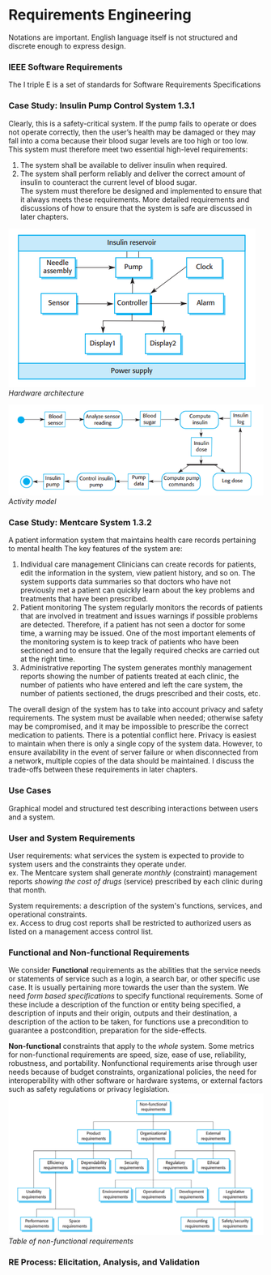 # Requirements Engineering
Notations are important. English language itself is not structured and discrete enough to express design. 

### IEEE Software Requirements
The I triple E is a set of standards for Software Requirements Specifications  

### Case Study: Insulin Pump Control System 1.3.1
Clearly, this is a safety-critical system. If the pump fails to operate or does not
operate correctly, then the user’s health may be damaged or they may fall into a
coma because their blood sugar levels are too high or too low. This system must
therefore meet two essential high-level requirements:  
1. The system shall be available to deliver insulin when required.  
2. The system shall perform reliably and deliver the correct amount of insulin to
counteract the current level of blood sugar.  
The system must therefore be designed and implemented to ensure that it always
meets these requirements. More detailed requirements and discussions of how to
ensure that the system is safe are discussed in later chapters.

![hardware arch](https://github.com/lukechn99/github-quickstart/blob/master/5801/res/1.3.1.1.PNG)  
*Hardware architecture*  

![activity model](https://github.com/lukechn99/github-quickstart/blob/master/5801/res/1.3.1.2.PNG)  
*Activity model*  

### Case Study: Mentcare System 1.3.2
A patient information system that maintains health care records pertaining to mental health
The key features of the system are:  
1. Individual care management Clinicians can create records for patients, edit the
information in the system, view patient history, and so on. The system supports
data summaries so that doctors who have not previously met a patient can
quickly learn about the key problems and treatments that have been prescribed.
2. Patient monitoring The system regularly monitors the records of patients that
are involved in treatment and issues warnings if possible problems are detected.
Therefore, if a patient has not seen a doctor for some time, a warning may be
issued. One of the most important elements of the monitoring system is to keep
track of patients who have been sectioned and to ensure that the legally required
checks are carried out at the right time.
3. Administrative reporting The system generates monthly management reports
showing the number of patients treated at each clinic, the number of patients
who have entered and left the care system, the number of patients sectioned, the
drugs prescribed and their costs, etc.

The overall design of the system has to take into account privacy and safety
requirements. The system must be available when needed; otherwise safety may be
compromised, and it may be impossible to prescribe the correct medication to patients.
There is a potential conflict here. Privacy is easiest to maintain when there is only a
single copy of the system data. However, to ensure availability in the event of server
failure or when disconnected from a network, multiple copies of the data should be
maintained. I discuss the trade-offs between these requirements in later chapters.  

### Use Cases
Graphical model and structured test describing interactions between users and a system.

### User and System Requirements
User requirements: what services the system is expected to provide to system users and the constraints they operate under.  
ex. The Mentcare system shall generate *monthly* (constraint) management reports *showing the cost of drugs* (service) prescribed by each clinic during that month.  
  
System requirements: a description of the system's functions, services, and operational constraints.  
ex. Access to drug cost reports shall be restricted to authorized users as listed on a management access control list.

### Functional and Non-functional Requirements
We consider **Functional** requirements as the abilities that the service needs or statements of service such as a login, a search bar, or other specific use case. 
It is usually pertaining more towards the user than the system. We need *form based specifications* to specify functional requirements. 
Some of these include a description of the function or entity being specified, a description of inputs and their origin, outputs and their destination, 
a description of the action to be taken, for functions use a precondition to guarantee a postcondition, preparation for the side-effects.  

**Non-functional** constraints that apply to the *whole* system. Some metrics for non-functional requirements are speed, size, ease of use, 
reliability, robustness, and portability. Nonfunctional requirements arise through user needs because of budget constraints, organizational policies, the need for interoperability with other software or hardware systems, or external factors such as safety regulations or privacy legislation.  
![table of nonfunctional requirements](https://github.com/lukechn99/github-quickstart/blob/master/5801/res/4.1.1.PNG)  
*Table of non-functional requirements*  

### RE Process: Elicitation, Analysis, and Validation

